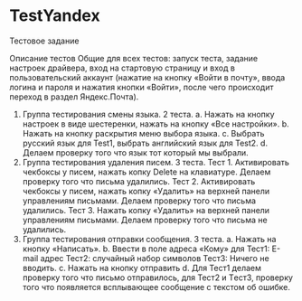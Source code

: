 # TestYandex

Тестовое задание

Описание тестов
Общие для всех тестов: запуск теста, задание настроек драйвера, вход на стартовую страницу и вход в пользовательский аккаунт (нажатие на кнопку «Войти в почту», ввода логина и пароля и нажатия кнопки «Войти», после чего происходит переход в раздел Яндекс.Почта).
1. Группа тестирования смены языка. 2 теста.
a. Нажать на кнопку настроек в виде шестеренки, нажать на кнопку «Все настройки».
b. Нажать на кнопку раскрытия меню выбора языка.
c. Выбрать русский язык для Test1, выбрать английский язык для Test2.
d. Делаем проверку того что язык тот который мы выбрали.
2. Группа тестирования удаления писем. 3 теста.
Тест 1. Активировать чекбоксы у писем, нажать копку Delete на клавиатуре. Делаем проверку того что письма удалились.
Тест 2. Активировать чекбоксы у писем, нажать копку «Удалить» на верхней панели управлениям письмами. Делаем проверку того что письма удалились.
Тест 3. Нажать копку «Удалить» на верхней панели управлениям письмами. Делаем проверку того что письма не удалились.
3. Группа тестирования отправки сообщения. 3 теста.
a. Нажать на кнопку «Написать».
b. Ввести в поле адреса «Кому» для 
Тест1: E-mail адрес 
Тест2: случайный набор символов 
Тест3: Ничего не вводить.
c. Нажать на кнопку отправить 
d. Для Тест1 делаем проверку того что письмо отправилось, для Тест2 и Tест3, проверку того что появляется всплывающее сообщение с текстом об ошибке.
